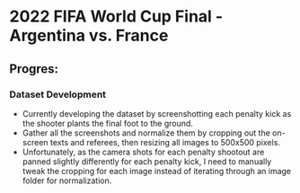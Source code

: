 # 2022 FIFA World Cup Final - Argentina vs. France

## Progres:
### Dataset Development
- Currently developing the dataset by screenshotting each penalty kick as the shooter plants the final foot to the ground.
- Gather all the screenshots and normalize them by cropping out the on-screen texts and referees, then resizing all images to 500x500 pixels.
- Unfortunately, as the camera shots for each penalty shootout are panned slightly differently for each penalty kick, I need to manually tweak the cropping for each image instead of iterating through an image folder for normalization.
